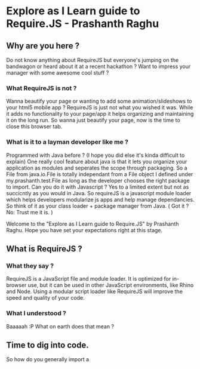 # Explore as I Learn guide to Require.JS - Prashanth Raghu

## Why are you here ?
Do not know anything about RequireJS but everyone's jumping on the bandwagon or heard about it at a recent hackathon ? Want to impress your manager with some awesome cool stuff ?

### What RequireJS is not ?
Wanna beautify your page or wanting to add some animation/slideshows to your html5 mobile app ? RequireJS is just not what you wished it was. While it adds no functionality to your page/app it helps organizing and maintaining it on the long run. So wanna just beautify your page, now is the time to close this browser tab.

### What is it to a layman developer like me ?
Programmed with Java before ? (I hope you did else it's kinda difficult to explain) 
One really cool feature about java is that it lets you organize your application as modules and seperates the scope through packaging. So a File from java.io.File is totally independant from a File object I defined under my.prashanth.test.File as long as the developer chooses the right package to import. Can you do it with Javascript ? Yes to a limited extent but not as succicntly as you would in Java. So requireJS is a javascript module loader which helps developers modularize js apps and help manage dependancies. So think of it as your class loader + package manager from Java. ( Got it ? No: Trust me it is. )

Welcome to the "Explore as I Learn guide to Require.JS" by Prashanth Raghu. Hope you have set your expectations right at this stage. 

## What is RequireJS ?
### What they say ?

RequireJS is a JavaScript file and module loader. It is optimized for in-browser use, but it can be used in other JavaScript environments, like Rhino and Node. Using a modular script loader like RequireJS will improve the speed and quality of your code.

### What I understood ?
Baaaaah :P What on earth does that mean ? 

## Time to dig into code. 
So how do you generally import a 

```html








